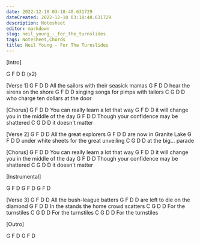 ```yaml
---
date: 2022-12-10 03:18:48.631729
dateCreated: 2022-12-10 03:18:48.631729
description: Notesheet
editor: markdown
slug: neil_young_-_for_the_turnslides
tags: Notesheet,Chords
title: Neil Young - For The Turnslides
---
```


[Intro]

G F D D (x2)

[Verse 1]
G F D D
All the sailors with their seasick mamas
G F D D
hear the sirens on the shore
G F D D
singing songs for pimps with tailors
C G D D
who charge ten dollars at the door

[Chorus]
G F D D
You can really learn a lot that way
G F D D
it will change you in the middle of the day
G F D D
Though your confidence may be shattered
C G D D
it doesn't matter

[Verse 2]
G F D D
All the great explorers
G F D D
are now in Granite Lake
G F D D
under white sheets for the great unveiling
C G D D
at the big... parade

[Chorus]
G F D D
You can really learn a lot that way
G F D D
it will change you in the middle of the day
G F D D
Though your confidence may be shattered
C G D D
it doesn't matter

[Instrumental]

G F D G F D G F D

[Verse 3]
G F D D
All the bush-league batters
G F D D
are left to die on the diamond
G F D D
In the stands the home crowd scatters
C G D D
For the turnstiles
C G D D
For the turnstiles
C G D D
For the turnstiles

[Outro]

G F D G F D
